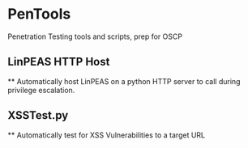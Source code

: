 # PenTools
Penetration Testing tools and scripts, prep for OSCP

## LinPEAS HTTP Host
** Automatically host LinPEAS on a python HTTP server to call during privilege escalation.

## XSSTest.py
** Automatically test for XSS Vulnerabilities to a target URL 

